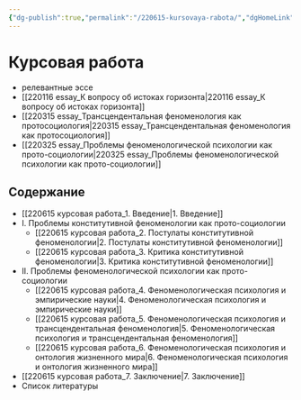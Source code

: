 ```yaml
---
{"dg-publish":true,"permalink":"/220615-kursovaya-rabota/","dgHomeLink":false,"dgPassFrontmatter":false}
---
```


# Курсовая работа
- релевантные эссе
- [[220116 essay_К вопросу об истоках горизонта|220116 essay_К вопросу об истоках горизонта]]
- [[220315 essay_Трансцендентальная феноменология как протосоциология|220315 essay_Трансцендентальная феноменология как протосоциология]]
- [[220325 essay_Проблемы феноменологической психологии как прото-социологии|220325 essay_Проблемы феноменологической психологии как прото-социологии]]



## Содержание
- [[220615 курсовая работа_1. Введение|1. Введение]]
- I. Проблемы конститутивной феноменологии как прото-социологии
	- [[220615 курсовая работа_2. Постулаты конститутивной феноменологии|2. Постулаты конститутивной феноменологии]]
	- [[220615 курсовая работа_3. Критика конститутивной феноменологии|3. Критика конститутивной феноменологии]]
- II. Проблемы феноменологической психологии как прото-социологии
	- [[220615 курсовая работа_4. Феноменологическая психология и эмпирические науки|4. Феноменологическая психология и эмпирические науки]]
	- [[220615 курсовая работа_5. Феноменологическая психология и трансцендентальная феноменология|5. Феноменологическая психология и трансцендентальная феноменология]]
	- [[220615 курсовая работа_6. Феноменологическая психология и онтология жизненного мира|6. Феноменологическая психология и онтология жизненного мира]]
- [[220615 курсовая работа_7. Заключение|7. Заключение]]
- Список литературы
